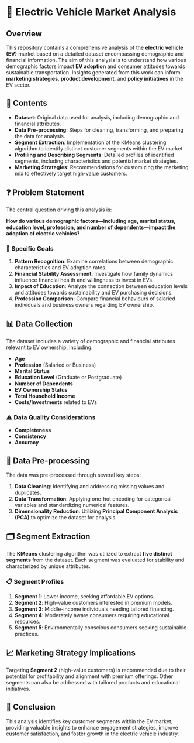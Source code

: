# 🚗 Electric Vehicle Market Analysis

## Overview

This repository contains a comprehensive analysis of the **electric vehicle (EV)** market based on a detailed dataset encompassing demographic and financial information. The aim of this analysis is to understand how various demographic factors impact **EV adoption** and consumer attitudes towards sustainable transportation. Insights generated from this work can inform **marketing strategies**, **product development**, and **policy initiatives** in the EV sector.


## 📂 Contents

- **Dataset**: Original data used for analysis, including demographic and financial attributes.
- **Data Pre-processing**: Steps for cleaning, transforming, and preparing the data for analysis.
- **Segment Extraction**: Implementation of the KMeans clustering algorithm to identify distinct customer segments within the EV market.
- **Profiling and Describing Segments**: Detailed profiles of identified segments, including characteristics and potential market strategies.
- **Marketing Strategies**: Recommendations for customizing the marketing mix to effectively target high-value customers.


## ❓ Problem Statement

The central question driving this analysis is: 

**How do various demographic factors—including age, marital status, education level, profession, and number of dependents—impact the adoption of electric vehicles?**

### 🎯 Specific Goals
1. **Pattern Recognition**: Examine correlations between demographic characteristics and EV adoption rates.
2. **Financial Stability Assessment**: Investigate how family dynamics influence financial health and willingness to invest in EVs.
3. **Impact of Education**: Analyze the connection between education levels and attitudes towards sustainability and EV purchasing decisions.
4. **Profession Comparison**: Compare financial behaviours of salaried individuals and business owners regarding EV ownership.


## 📊 Data Collection

The dataset includes a variety of demographic and financial attributes relevant to EV ownership, including:
- **Age**
- **Profession** (Salaried or Business)
- **Marital Status**
- **Education Level** (Graduate or Postgraduate)
- **Number of Dependents**
- **EV Ownership Status**
- **Total Household Income**
- **Costs/Investments** related to EVs

### ⚠️ Data Quality Considerations
- **Completeness**
- **Consistency**
- **Accuracy**


## 🔧 Data Pre-processing

The data was pre-processed through several key steps:
1. **Data Cleaning**: Identifying and addressing missing values and duplicates.
2. **Data Transformation**: Applying one-hot encoding for categorical variables and standardizing numerical features.
3. **Dimensionality Reduction**: Utilizing **Principal Component Analysis (PCA)** to optimize the dataset for analysis.


## 🗂️ Segment Extraction

The **KMeans** clustering algorithm was utilized to extract **five distinct segments** from the dataset. Each segment was evaluated for stability and characterized by unique attributes.

### 📋 Segment Profiles
1. **Segment 1**: Lower income, seeking affordable EV options.
2. **Segment 2**: High-value customers interested in premium models.
3. **Segment 3**: Middle-income individuals needing tailored financing.
4. **Segment 4**: Moderately aware consumers requiring educational resources.
5. **Segment 5**: Environmentally conscious consumers seeking sustainable practices.


## 📈 Marketing Strategy Implications

Targeting **Segment 2** (high-value customers) is recommended due to their potential for profitability and alignment with premium offerings. Other segments can also be addressed with tailored products and educational initiatives.


## 🏁 Conclusion

This analysis identifies key customer segments within the EV market, providing valuable insights to enhance engagement strategies, improve customer satisfaction, and foster growth in the electric vehicle industry.

